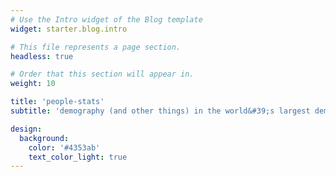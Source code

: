 ```yaml
---
# Use the Intro widget of the Blog template
widget: starter.blog.intro

# This file represents a page section.
headless: true

# Order that this section will appear in.
weight: 10

title: 'people-stats' 
subtitle: 'demography (and other things) in the world&#39;s largest democracy.'

design:
  background:
    color: '#4353ab'
    text_color_light: true
---
```

